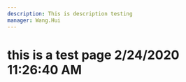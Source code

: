 ```yaml
---
description: This is description testing
manager: Wang.Hui
---
```

# this is a test page 2/24/2020 11:26:40 AM